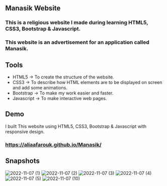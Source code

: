 ## Manasik Website
### This is a religious website I made during learning HTML5, CSS3, Bootstrap & Javascript.
### This website is an advertisement for an application called Manasik.

## Tools
* HTML5 -> To create the structure of the website.
* CSS3 -> To describe how HTML elements are to be displayed on screen and add some animations.
* Bootstrap -> To make my work easier and faster.
* Javascript -> To make interactive web pages.

## Demo
I built This website using HTML5, CSS3, Bootstrap & Javascript with responsive design.
### https://aliaafarouk.github.io/Manasik/

## Snapshots
![2022-11-07 (1)](https://user-images.githubusercontent.com/76823275/200399194-d45bf370-eecf-41ae-8190-805b45280282.png)
![2022-11-07 (2)](https://user-images.githubusercontent.com/76823275/200399602-a9bf5187-d3ac-45c5-baa0-c7ed9866086a.png)
![2022-11-07 (3)](https://user-images.githubusercontent.com/76823275/200399772-a3222918-33ce-40a8-81bd-19d732b02ee9.png)
![2022-11-07 (4)](https://user-images.githubusercontent.com/76823275/200399872-fc03e5ed-e8a8-4fe2-ba3f-d6b69c35cc52.png)
![2022-11-07 (5)](https://user-images.githubusercontent.com/76823275/200400284-e9e34bd8-944f-4729-a34f-0d4ccb411648.png)
![2022-11-07 (10)](https://user-images.githubusercontent.com/76823275/200401528-008475b6-36d0-4a02-af36-ec01907d904e.png)

